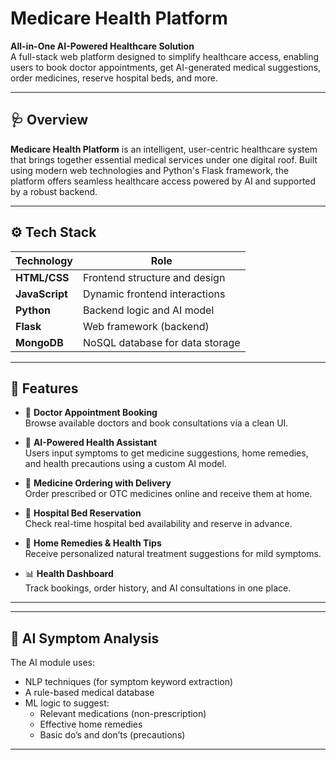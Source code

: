 # Medicare Health Platform

**All-in-One AI-Powered Healthcare Solution**  
A full-stack web platform designed to simplify healthcare access, enabling users to book doctor appointments, get AI-generated medical suggestions, order medicines, reserve hospital beds, and more.

---

## 🩺 Overview

**Medicare Health Platform** is an intelligent, user-centric healthcare system that brings together essential medical services under one digital roof. Built using modern web technologies and Python's Flask framework, the platform offers seamless healthcare access powered by AI and supported by a robust backend.

---

## ⚙️ Tech Stack

| Technology        | Role                                  |
|-------------------|----------------------------------------|
| **HTML/CSS**      | Frontend structure and design          |
| **JavaScript**    | Dynamic frontend interactions          |
| **Python**        | Backend logic and AI model             |
| **Flask**         | Web framework (backend)                |
| **MongoDB**       | NoSQL database for data storage        |


---

## 🚀 Features

- 📅 **Doctor Appointment Booking**  
  Browse available doctors and book consultations via a clean UI.

- 🧠 **AI-Powered Health Assistant**  
  Users input symptoms to get medicine suggestions, home remedies, and health precautions using a custom AI model.

- 💊 **Medicine Ordering with Delivery**  
  Order prescribed or OTC medicines online and receive them at home.

- 🏥 **Hospital Bed Reservation**  
  Check real-time hospital bed availability and reserve in advance.

- 🌿 **Home Remedies & Health Tips**  
  Receive personalized natural treatment suggestions for mild symptoms.

- 📊 **Health Dashboard**  
  Track bookings, order history, and AI consultations in one place.

---

---

## 🧪 AI Symptom Analysis

The AI module uses:
- NLP techniques (for symptom keyword extraction)
- A rule-based medical database
- ML logic to suggest:
  - Relevant medications (non-prescription)
  - Effective home remedies
  - Basic do’s and don’ts (precautions)

---
